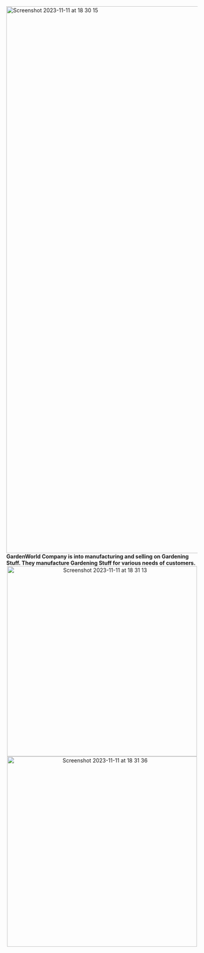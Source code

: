 <img width="1437" alt="Screenshot 2023-11-11 at 18 30 15" src="https://github.com/lamson098/gardenwolrd/assets/145956509/1ba0cd9c-18eb-41ba-b180-1bda17f2b687">


<b style=": flex;">
  GardenWorld Company is into manufacturing and selling on Gardening Stuff. They manufacture Gardening Stuff for various needs of customers.  
</b>

<div style="text-align: center;">
  <img width="500" alt="Screenshot 2023-11-11 at 18 31 13" src="https://github.com/lamson098/gardenwolrd/assets/145956509/f8202dd0-eec5-4b81-80d2-f0efd14846cf">
<img width="500" alt="Screenshot 2023-11-11 at 18 31 36" src="https://github.com/lamson098/gardenwolrd/assets/145956509/d37df34e-a4d4-4ed3-83d2-0d1dca90b858">
</div>
